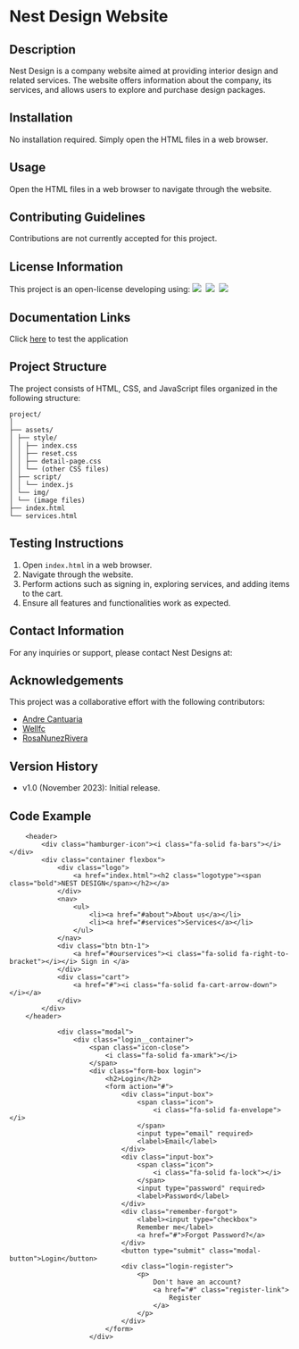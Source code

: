 # Nest Design Website

## Description
Nest Design is a company website aimed at providing interior design and related services. The website offers information about the company, its services, and allows users to explore and purchase design packages.

## Installation
No installation required. Simply open the HTML files in a web browser.

## Usage
Open the HTML files in a web browser to navigate through the website.

## Contributing Guidelines
Contributions are not currently accepted for this project.

## License Information
This project is an open-license developing using:
<img src="https://img.shields.io/badge/web-html-informational?style=for-the-badge&logo=html5&logoColor=white&color=2aa889"/>&nbsp;
<img src="https://img.shields.io/badge/web-css-informational?style=for-the-badge&logo=css3&logoColor=white&color=2aa889"/>&nbsp;
<img src="https://img.shields.io/badge/code-javascript-informational?style=for-the-badge&logo=javascript&logoColor=white&color=2aa889"/>&nbsp;

## Documentation Links
Click [here](https://wellfc.github.io/nest-designs/) to test the application

## Project Structure
The project consists of HTML, CSS, and JavaScript files organized in the following structure:
```
project/
│
├── assets/
│ ├── style/
│ │ ├── index.css
│ │ ├── reset.css
│ │ ├── detail-page.css
│ │ └── (other CSS files)
│ ├── script/
│ │ └── index.js
│ └── img/
│ └── (image files)
├── index.html
└── services.html
```

## Testing Instructions
1. Open `index.html` in a web browser.
2. Navigate through the website.
3. Perform actions such as signing in, exploring services, and adding items to the cart.
4. Ensure all features and functionalities work as expected.

## Contact Information
For any inquiries or support, please contact Nest Designs at:

## Acknowledgements
This project was a collaborative effort with the following contributors:
- [Andre Cantuaria](https://github.com/andrecantuaria)
- [Wellfc](https://github.com/Wellfc)
- [RosaNunezRivera](https://github.com/RosaNunezRivera)

## Version History
- v1.0 (November 2023): Initial release.

## Code Example
```<!-- Header-->
    <header>
        <div class="hamburger-icon"><i class="fa-solid fa-bars"></i></div>
        <div class="container flexbox">
            <div class="logo">
                <a href="index.html"><h2 class="logotype"><span class="bold">NEST DESIGN</span></h2></a>
            </div>
            <nav>
                <ul>
                    <li><a href="#about">About us</a></li>
                    <li><a href="#services">Services</a></li>
                </ul>
            </nav>
            <div class="btn btn-1">
                <a href="#ourservices"><i class="fa-solid fa-right-to-bracket"></i></i> Sign in </a>
            </div>
            <div class="cart">
                <a href="#"><i class="fa-solid fa-cart-arrow-down"></i></a>
            </div>
        </div>
    </header>
```
```<!-- LOGIN-MODAL -->
            <div class="modal">
                <div class="login__container">
                    <span class="icon-close">
                        <i class="fa-solid fa-xmark"></i>
                    </span>
                    <div class="form-box login">
                        <h2>Login</h2>
                        <form action="#">
                            <div class="input-box">
                                <span class="icon">
                                    <i class="fa-solid fa-envelope"></i>
                                </span>
                                <input type="email" required>
                                <label>Email</label>
                            </div>
                            <div class="input-box">
                                <span class="icon">
                                    <i class="fa-solid fa-lock"></i>
                                </span>
                                <input type="password" required>
                                <label>Password</label>
                            </div>
                            <div class="remember-forgot">
                                <label><input type="checkbox">
                                Remember me</label>
                                <a href="#">Forgot Password?</a>
                            </div>
                            <button type="submit" class="modal-button">Login</button>
                            <div class="login-register">
                                <p>
                                    Don't have an account?
                                    <a href="#" class="register-link">
                                        Register
                                    </a>
                                </p>
                            </div>
                        </form>
                    </div>
```

